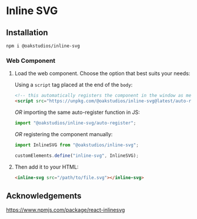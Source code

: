 # Inline SVG

<!-- **[Demo](https://oakstudios.github.io/inline-svg)** -->

## Installation

```
npm i @oakstudios/inline-svg
```

### Web Component

1. Load the web component. Choose the option that best suits your needs:
    
    Using a `script` tag placed at the end of the `body`:
    
    ```html
    <!-- this automatically registers the component in the window as mechanical-ragger -->
    <script src="https://unpkg.com/@oakstudios/inline-svg@latest/auto-register.js"></script>
    ```
    
    _OR_ importing the same auto-register function in JS:
    
    ```js
    import "@oakstudios/inline-svg/auto-register";
    ```
    
    _OR_ registering the component manually:
    
    ```js
    import InlineSVG from "@oakstudios/inline-svg";
    
    customElements.define("inline-svg", InlineSVG);
    ```

2. Then add it to your HTML:

   ```html
   <inline-svg src="/path/to/file.svg"></inline-svg>
   ```

## Acknowledgements
https://www.npmjs.com/package/react-inlinesvg

